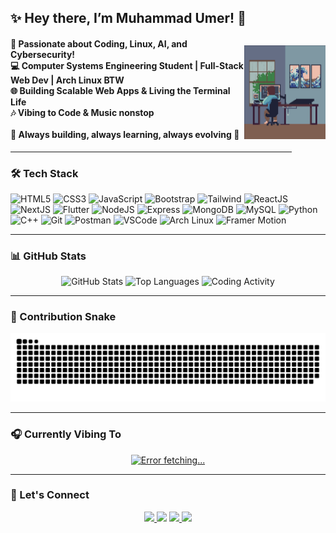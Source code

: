 <h2 align="left">✨ Hey there, I’m Muhammad Umer! 👋</h2>

<img style="margin-top:13px" align="right" height="150" width="130" src="./gifs/gif2.gif" />

<div style="width:450px">

<h4 align="left">🚀 Passionate about Coding, Linux, AI, and Cybersecurity!<br>
💻 Computer Systems Engineering Student | Full-Stack Web Dev | Arch Linux BTW <br>
🌐 Building Scalable Web Apps & Living the Terminal Life <br>
🎶 Vibing to Code & Music nonstop<br><br>
🌟 Always building, always learning, always evolving 🚀</h4>

---

</div>

### 🛠️ Tech Stack

<div align="left">
  <!-- Web & Frontend -->
  <img src="https://cdn.jsdelivr.net/gh/devicons/devicon/icons/html5/html5-original.svg" height="50" alt="HTML5" />
  <img src="https://cdn.jsdelivr.net/gh/devicons/devicon/icons/css3/css3-original.svg" height="50" alt="CSS3" />
  <img src="https://cdn.jsdelivr.net/gh/devicons/devicon/icons/javascript/javascript-original.svg" height="50" alt="JavaScript" />
  <img src="https://cdn.jsdelivr.net/gh/devicons/devicon/icons/bootstrap/bootstrap-original.svg" height="50" alt="Bootstrap" />
  <img src="https://cdn.jsdelivr.net/gh/devicons/devicon/icons/tailwindcss/tailwindcss-original.svg" height="50" alt="Tailwind" />
  <img src="https://cdn.jsdelivr.net/gh/devicons/devicon/icons/react/react-original.svg" height="50" alt="ReactJS" />
  <img src="https://cdn.jsdelivr.net/gh/devicons/devicon/icons/nextjs/nextjs-original.svg" height="50" alt="NextJS" />
  <img src="https://cdn.jsdelivr.net/gh/devicons/devicon/icons/flutter/flutter-original.svg" height="50" alt="Flutter" />
  
  <!-- Backend & Databases -->
  <img src="https://cdn.jsdelivr.net/gh/devicons/devicon/icons/nodejs/nodejs-original.svg" height="50" alt="NodeJS" />
  <img src="https://cdn.jsdelivr.net/gh/devicons/devicon/icons/express/express-original.svg" height="50" alt="Express" />
  <img src="https://cdn.jsdelivr.net/gh/devicons/devicon/icons/mongodb/mongodb-original.svg" height="50" alt="MongoDB" />
  <img src="https://cdn.jsdelivr.net/gh/devicons/devicon/icons/mysql/mysql-original.svg" height="50" alt="MySQL" />
  <img src="https://cdn.jsdelivr.net/gh/devicons/devicon/icons/python/python-original.svg" height="50" alt="Python" />
  <img src="https://cdn.jsdelivr.net/gh/devicons/devicon/icons/cplusplus/cplusplus-original.svg" height="50" alt="C++" />

  <!-- Tools & Platforms -->
  <img src="https://cdn.jsdelivr.net/gh/devicons/devicon/icons/git/git-original.svg" height="50" alt="Git" />
  <img src="https://cdn.jsdelivr.net/gh/devicons/devicon/icons/postman/postman-original.svg" height="50" alt="Postman" />
  <img src="https://cdn.jsdelivr.net/gh/devicons/devicon/icons/vscode/vscode-original.svg" height="50" alt="VSCode" />
  <img src="https://cdn.jsdelivr.net/gh/devicons/devicon/icons/archlinux/archlinux-original.svg" height="50" alt="Arch Linux" />
  <img src="https://cdn.jsdelivr.net/gh/devicons/devicon/icons/framermotion/framermotion-original.svg" height="40" alt="Framer Motion" />
</div>

---

### 📊 GitHub Stats

<div align="center">
  <img src="https://github-readme-stats.vercel.app/api?username=umerr17&show_icons=true&theme=tokyonight&hide_border=true" height="150" alt="GitHub Stats" />
  <img src="https://github-readme-stats.vercel.app/api/top-langs/?username=umerr17&layout=compact&theme=tokyonight&hide_border=true" height="150" alt="Top Languages" />
  <img src="https://github-profile-summary-cards.vercel.app/api/cards/productive-time?username=umerr17&theme=tokyonight" height="150" alt="Coding Activity" />
</div>

---

### 🐍 Contribution Snake

![snake gif](https://github.com/umerr17/umerr17/blob/output/github-snake-dark.svg)

---

### 🎧 Currently Vibing To

<div align="center">
  <a href="https://open.spotify.com/user/bsuamlo2t7js7quxwhqudkxrg">

![Error fetching...](https://spotify-recently-played-readme.vercel.app/api?user=bsuamlo2t7js7quxwhqudkxrg&count=2)

  </a>
</div>

---

### 🔗 Let's Connect

<p align="center">
  <a href="https://muhammadumer.dev" target="_blank">
  <img src="https://img.shields.io/badge/Portfolio-000000?style=for-the-badge&logo=vercel&logoColor=white" />
</a>
  <a href="https://www.linkedin.com/in/umer17" target="_blank"><img src="https://img.shields.io/badge/LinkedIn-blue?style=for-the-badge&logo=linkedin&logoColor=white" /></a>
  <a href="https://www.instagram.com/umer17_" target="_blank">
  <img src="https://img.shields.io/badge/Instagram-E4405F?style=for-the-badge&logo=instagram&logoColor=white" />
</a>
  <a href="mailto:me@muhammadumer.dev"><img src="https://img.shields.io/badge/Email-D14836?style=for-the-badge&logo=gmail&logoColor=white" /></a>
</p>

